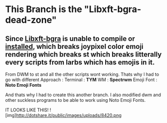 # This Branch is the "Libxft-bgra-dead-zone"
## Since [Libxft-bgra](https://aur.archlinux.org/packages/libxft-bgra) is unable to compile or [installed](https://github.com/LukeSmithxyz/LARBS/issues/179), which breaks joypixel color emoji rendering which breaks st which breaks litterally every scripts from larbs which has emojis in it.
From DWM to st and all the other scripts wont working.
Thats why I had to go with different Approach :
Terminal          : **TYM**
WM                : **Spectrwm**
Emoji Font        : **Noto Emoji Fonts**

And thats why I had to create this another branch.
I also modified dwm and other suckless programs to be able to work using Noto Emoji Fonts.

IT LOOKS LIKE THIS!
![img]http://dotshare.it/public/images/uploads/8420.png
